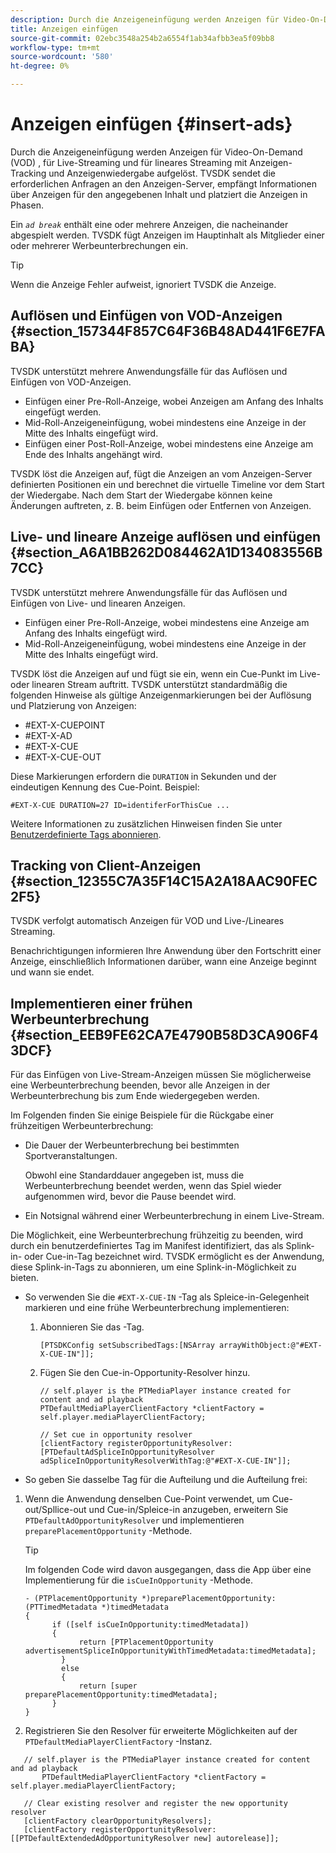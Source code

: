 ```yaml
---
description: Durch die Anzeigeneinfügung werden Anzeigen für Video-On-Demand (VOD) , für Live-Streaming und für lineares Streaming mit Anzeigen-Tracking und Anzeigenwiedergabe aufgelöst. TVSDK sendet die erforderlichen Anfragen an den Anzeigen-Server, empfängt Informationen über Anzeigen für den angegebenen Inhalt und platziert die Anzeigen in Phasen.
title: Anzeigen einfügen
source-git-commit: 02ebc3548a254b2a6554f1ab34afbb3ea5f09bb8
workflow-type: tm+mt
source-wordcount: '580'
ht-degree: 0%

---
```


# Anzeigen einfügen {#insert-ads}

Durch die Anzeigeneinfügung werden Anzeigen für Video-On-Demand (VOD) , für Live-Streaming und für lineares Streaming mit Anzeigen-Tracking und Anzeigenwiedergabe aufgelöst. TVSDK sendet die erforderlichen Anfragen an den Anzeigen-Server, empfängt Informationen über Anzeigen für den angegebenen Inhalt und platziert die Anzeigen in Phasen.

Ein *`ad break`* enthält eine oder mehrere Anzeigen, die nacheinander abgespielt werden. TVSDK fügt Anzeigen im Hauptinhalt als Mitglieder einer oder mehrerer Werbeunterbrechungen ein.

>[!TIP]
>
>Wenn die Anzeige Fehler aufweist, ignoriert TVSDK die Anzeige.

## Auflösen und Einfügen von VOD-Anzeigen {#section_157344F857C64F36B48AD441F6E7FABA}

TVSDK unterstützt mehrere Anwendungsfälle für das Auflösen und Einfügen von VOD-Anzeigen.

* Einfügen einer Pre-Roll-Anzeige, wobei Anzeigen am Anfang des Inhalts eingefügt werden.
* Mid-Roll-Anzeigeneinfügung, wobei mindestens eine Anzeige in der Mitte des Inhalts eingefügt wird.
* Einfügen einer Post-Roll-Anzeige, wobei mindestens eine Anzeige am Ende des Inhalts angehängt wird.

TVSDK löst die Anzeigen auf, fügt die Anzeigen an vom Anzeigen-Server definierten Positionen ein und berechnet die virtuelle Timeline vor dem Start der Wiedergabe. Nach dem Start der Wiedergabe können keine Änderungen auftreten, z. B. beim Einfügen oder Entfernen von Anzeigen.

## Live- und lineare Anzeige auflösen und einfügen {#section_A6A1BB262D084462A1D134083556B7CC}

TVSDK unterstützt mehrere Anwendungsfälle für das Auflösen und Einfügen von Live- und linearen Anzeigen.

* Einfügen einer Pre-Roll-Anzeige, wobei mindestens eine Anzeige am Anfang des Inhalts eingefügt wird.
* Mid-Roll-Anzeigeneinfügung, wobei mindestens eine Anzeige in der Mitte des Inhalts eingefügt wird.

TVSDK löst die Anzeigen auf und fügt sie ein, wenn ein Cue-Punkt im Live- oder linearen Stream auftritt. TVSDK unterstützt standardmäßig die folgenden Hinweise als gültige Anzeigenmarkierungen bei der Auflösung und Platzierung von Anzeigen:

* #EXT-X-CUEPOINT
* #EXT-X-AD
* #EXT-X-CUE
* #EXT-X-CUE-OUT

Diese Markierungen erfordern die `DURATION` in Sekunden und der eindeutigen Kennung des Cue-Point. Beispiel:

```
#EXT-X-CUE DURATION=27 ID=identiferForThisCue ... 
```

Weitere Informationen zu zusätzlichen Hinweisen finden Sie unter [Benutzerdefinierte Tags abonnieren](../../tvsdk-3x-ios-prog/ios-3x-advertising/ios-3x-custom-tags-configure/ios-3x-custom-tags-subscribe.md).

## Tracking von Client-Anzeigen {#section_12355C7A35F14C15A2A18AAC90FEC2F5}

TVSDK verfolgt automatisch Anzeigen für VOD und Live-/Lineares Streaming.

Benachrichtigungen informieren Ihre Anwendung über den Fortschritt einer Anzeige, einschließlich Informationen darüber, wann eine Anzeige beginnt und wann sie endet.

## Implementieren einer frühen Werbeunterbrechung {#section_EEB9FE62CA7E4790B58D3CA906F43DCF}

Für das Einfügen von Live-Stream-Anzeigen müssen Sie möglicherweise eine Werbeunterbrechung beenden, bevor alle Anzeigen in der Werbeunterbrechung bis zum Ende wiedergegeben werden.

Im Folgenden finden Sie einige Beispiele für die Rückgabe einer frühzeitigen Werbeunterbrechung:

* Die Dauer der Werbeunterbrechung bei bestimmten Sportveranstaltungen.

  Obwohl eine Standarddauer angegeben ist, muss die Werbeunterbrechung beendet werden, wenn das Spiel wieder aufgenommen wird, bevor die Pause beendet wird.
* Ein Notsignal während einer Werbeunterbrechung in einem Live-Stream.

Die Möglichkeit, eine Werbeunterbrechung frühzeitig zu beenden, wird durch ein benutzerdefiniertes Tag im Manifest identifiziert, das als Splink-in- oder Cue-in-Tag bezeichnet wird. TVSDK ermöglicht es der Anwendung, diese Splink-in-Tags zu abonnieren, um eine Splink-in-Möglichkeit zu bieten.

* So verwenden Sie die `#EXT-X-CUE-IN` -Tag als Spleice-in-Gelegenheit markieren und eine frühe Werbeunterbrechung implementieren:

   1. Abonnieren Sie das -Tag.

      ```
      [PTSDKConfig setSubscribedTags:[NSArray arrayWithObject:@"#EXT-X-CUE-IN"]];
      ```

   1. Fügen Sie den Cue-in-Opportunity-Resolver hinzu.

      ```
      // self.player is the PTMediaPlayer instance created for content and ad playback 
      PTDefaultMediaPlayerClientFactory *clientFactory = self.player.mediaPlayerClientFactory; 
      
      // Set cue in opportunity resolver 
      [clientFactory registerOpportunityResolver:[PTDefaultAdSpliceInOpportunityResolver adSpliceInOpportunityResolverWithTag:@"#EXT-X-CUE-IN"]];
      ```

* So geben Sie dasselbe Tag für die Aufteilung und die Aufteilung frei:

1. Wenn die Anwendung denselben Cue-Point verwendet, um Cue-out/Spllice-out und Cue-in/Spleice-in anzugeben, erweitern Sie `PTDefaultAdOpportunityResolver` und implementieren `preparePlacementOpportunity` -Methode.

   >[!TIP]
   >
   >Im folgenden Code wird davon ausgegangen, dass die App über eine Implementierung für die `isCueInOpportunity` -Methode.

   ```
   - (PTPlacementOpportunity *)preparePlacementOpportunity:(PTTimedMetadata *)timedMetadata 
   { 
         if ([self isCueInOpportunity:timedMetadata]) 
         { 
               return [PTPlacementOpportunity advertisementSpliceInOpportunityWithTimedMetadata:timedMetadata]; 
           } 
           else 
           { 
               return [super preparePlacementOpportunity:timedMetadata]; 
         } 
   }
   ```

1. Registrieren Sie den Resolver für erweiterte Möglichkeiten auf der `PTDefaultMediaPlayerClientFactory` -Instanz.

```
   // self.player is the PTMediaPlayer instance created for content and ad playback 
       PTDefaultMediaPlayerClientFactory *clientFactory = self.player.mediaPlayerClientFactory; 
             
   // Clear existing resolver and register the new opportunity resolver 
   [clientFactory clearOpportunityResolvers]; 
   [clientFactory registerOpportunityResolver:[[PTDefaultExtendedAdOpportunityResolver new] autorelease]];
```
